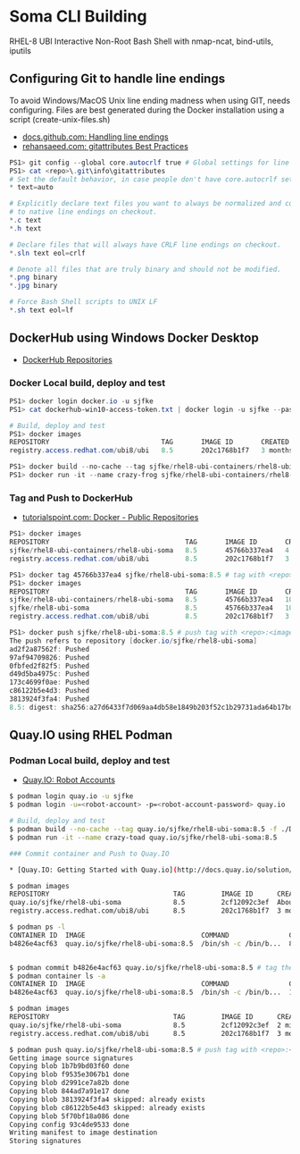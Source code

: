 # Soma CLI Building

RHEL-8 UBI Interactive Non-Root Bash Shell with nmap-ncat, bind-utils, iputils

## Configuring Git to handle line endings

To avoid Windows/MacOS Unix line ending madness when using GIT, needs configuring.
Files are best generated during the Docker installation using a script (create-unix-files.sh)

* [docs.github.com: Handling line endings](https://docs.github.com/en/get-started/getting-started-with-git/configuring-git-to-handle-line-endings)
* [rehansaeed.com: gitattributes Best Practices](https://rehansaeed.com/gitattributes-best-practices/)

```powershell
PS1> git config --global core.autocrlf true # Global settings for line endings
PS1> cat <repo>\.git\info\gitattributes
# Set the default behavior, in case people don't have core.autocrlf set.
* text=auto

# Explicitly declare text files you want to always be normalized and converted
# to native line endings on checkout.
*.c text
*.h text

# Declare files that will always have CRLF line endings on checkout.
*.sln text eol=crlf

# Denote all files that are truly binary and should not be modified.
*.png binary
*.jpg binary

# Force Bash Shell scripts to UNIX LF
*.sh text eol=lf

```

## DockerHub using Windows Docker Desktop

* [DockerHub Repositories](https://docs.docker.com/docker-hub/repos/)

### Docker Local build, deploy and test

```powershell
PS1> docker login docker.io -u sjfke
PS1> cat dockerhub-win10-access-token.txt | docker login -u sjfke --password-stdin

# Build, deploy and test
PS1> docker images
REPOSITORY                            TAG       IMAGE ID       CREATED        SIZE
registry.access.redhat.com/ubi8/ubi   8.5       202c1768b1f7   3 months ago   216MB

PS1> docker build --no-cache --tag sjfke/rhel8-ubi-containers/rhel8-ubi-soma:8.5 -f ./Dockerfile $pwd
PS1> docker run -it --name crazy-frog sjfke/rhel8-ubi-containers/rhel8-ubi-soma:8.5
```
### Tag and Push to DockerHub

* [tutorialspoint.com: Docker - Public Repositories](https://www.tutorialspoint.com/docker/docker_public_repositories.htm)

```powershell
PS1> docker images
REPOSITORY                                  TAG       IMAGE ID       CREATED         SIZE
sjfke/rhel8-ubi-containers/rhel8-ubi-soma   8.5       45766b337ea4   4 minutes ago   302MB
registry.access.redhat.com/ubi8/ubi         8.5       202c1768b1f7   3 months ago    216MB

PS1> docker tag 45766b337ea4 sjfke/rhel8-ubi-soma:8.5 # tag with <repo>:<image-version>
PS1> docker images
REPOSITORY                                  TAG       IMAGE ID       CREATED          SIZE
sjfke/rhel8-ubi-containers/rhel8-ubi-soma   8.5       45766b337ea4   10 minutes ago   302MB
sjfke/rhel8-ubi-soma                        8.5       45766b337ea4   10 minutes ago   302MB
registry.access.redhat.com/ubi8/ubi         8.5       202c1768b1f7   3 months ago     216MB

PS1> docker push sjfke/rhel8-ubi-soma:8.5 # push tag with <repo>:<image-version>
The push refers to repository [docker.io/sjfke/rhel8-ubi-soma]
ad2f2a87562f: Pushed
97af94709826: Pushed
0fbfed2f82f5: Pushed
d49d5ba4975c: Pushed
173c4699f0ae: Pushed
c86122b5e4d3: Pushed
3813924f3fa4: Pushed
8.5: digest: sha256:a27d6433f7d069aa4db58e1849b203f52c1b29731ada64b17bd24ff2f4997705 size: 1778

```
## Quay.IO using RHEL Podman

### Podman Local build, deploy and test

* [Quay.IO: Robot Accounts](http://docs.quay.io/glossary/robot-accounts.html)

```bash
$ podman login quay.io -u sjfke
$ podman login -u=<robot-account> -p=<robot-account-password> quay.io

# Build, deploy and test
$ podman build --no-cache --tag quay.io/sjfke/rhel8-ubi-soma:8.5 -f ./Dockerfile $PWD
$ podman run -it --name crazy-toad quay.io/sjfke/rhel8-ubi-soma:8.5

### Commit container and Push to Quay.IO

* [Quay.IO: Getting Started with Quay.io](http://docs.quay.io/solution/getting-started.html)

$ podman images
REPOSITORY                               TAG         IMAGE ID      CREATED             SIZE
quay.io/sjfke/rhel8-ubi-soma             8.5         2cf12092c3ef  About a minute ago  321 MB
registry.access.redhat.com/ubi8/ubi      8.5         202c1768b1f7  3 months ago        235 MB

$ podman ps -l
CONTAINER ID  IMAGE                             COMMAND               CREATED        STATUS                    PORTS       NAMES
b4826e4acf63  quay.io/sjfke/rhel8-ubi-soma:8.5  /bin/sh -c /bin/b...  8 minutes ago  Exited (0) 8 minutes ago              crazy-toad


$ podman commit b4826e4acf63 quay.io/sjfke/rhel8-ubi-soma:8.5 # tag the container with <repo>:<image-version>
$ podman container ls -a
CONTAINER ID  IMAGE                             COMMAND               CREATED         STATUS                     PORTS       NAMES
b4826e4acf63  quay.io/sjfke/rhel8-ubi-soma:8.5  /bin/sh -c /bin/b...  14 minutes ago  Exited (0) 14 minutes ago              crazy-toad

$ podman images
REPOSITORY                               TAG         IMAGE ID      CREATED        SIZE
quay.io/sjfke/rhel8-ubi-soma             8.5         2cf12092c3ef  2 minutes ago  321 MB
registry.access.redhat.com/ubi8/ubi      8.5         202c1768b1f7  3 months ago   235 MB

$ podman push quay.io/sjfke/rhel8-ubi-soma:8.5 # push tag with <repo>:<image-version>
Getting image source signatures
Copying blob 1b7b9bd03f60 done  
Copying blob f9535e3067b1 done  
Copying blob d2991ce7a82b done  
Copying blob 844ad7a91e17 done  
Copying blob 3813924f3fa4 skipped: already exists  
Copying blob c86122b5e4d3 skipped: already exists  
Copying blob 5f70bf18a086 done  
Copying config 93c4de9533 done  
Writing manifest to image destination
Storing signatures
```
